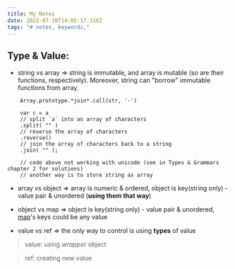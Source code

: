```yaml
---
title: My Notes
date: 2022-07-10T14:05:17.316Z
tags: "# notes, keywords,"
---
```

## Type & Value:

- string vs array => string is immutable, and array is mutable (so are their functions, respectively). Moreover, string can "borrow" immutable functions from array.

```
    Array.prototype.*join*.call(str, '-')

    var c = a
    // split `a` into an array of characters
    .split( "" )
    // reverse the array of characters
    .reverse()
    // join the array of characters back to a string
    .join( "" );

    // code above not working with unicode (see in Types & Grammars chapter 2 for solutions)
    // another way is to store string as array
```

- array vs object => array is numeric & ordered, object is key(string only) - value pair & unordered (**using them that way**) 

- object vs map => object is key(string only) - value pair & unordered, [map](https://developer.mozilla.org/en-US/docs/Web/JavaScript/Reference/Global_Objects/Map)'s keys could be any value

- value vs ref => the only way to control is using **types** of value

> value: using *wrapper* object

> ref: creating *new* value 

